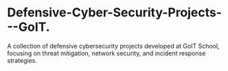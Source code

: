 # Defensive-Cyber-Security-Projects---GoIT.
A collection of defensive cybersecurity projects developed at GoIT School, focusing on threat mitigation, network security, and incident response strategies.
